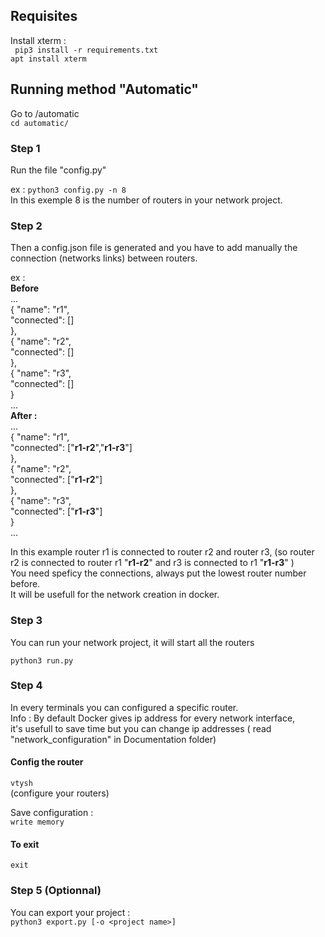 ## Requisites
Install xterm :  
    ``` pip3 install -r requirements.txt```  
    ``` apt install xterm ```   

## Running method "Automatic"

Go to /automatic  
``` cd automatic/ ```  

### Step 1  
Run the file "config.py"  

ex : ``` python3 config.py -n 8 ```  
In this exemple 8 is the number of routers in your network project.  

### Step 2  
Then a config.json file is generated and you have to add manually the connection (networks links) between routers.  

ex :  
    <b> Before </b>  
    ...  
     {
            "name": "r1",  
            "connected": []  
        },  
        {
            "name": "r2",  
            "connected": []  
        },  
        {
            "name": "r3",  
            "connected": []  
        }  
        ...  
   <b> After :  </b>   
    ...  
     {
            "name": "r1",  
            "connected": ["<b>r1-r2</b>","<b>r1-r3</b>"]  
        },  
        {
            "name": "r2",  
            "connected": ["<b>r1-r2</b>"]  
        },  
        {
            "name": "r3",  
            "connected": ["<b>r1-r3</b>"]  
        }  
        ...  

In this example router r1 is connected to router r2 and router r3, (so router r2 is connected to router r1 "<b>r1-r2</b>" and r3 is connected to r1 "<b>r1-r3</b>" )  
You need speficy the connections, always put the lowest router number before.  
It will be usefull for the network creation in docker.  

### Step 3  

You can run your network project, it will start all the routers  

```python3 run.py ``` 

### Step 4  
In every terminals you can configured a specific router.   
Info : By default Docker gives ip address for every network interface,  
it's usefull to save time but you can change ip addresses ( read "network_configuration" in Documentation folder)  

#### Config the router  
``` vtysh ```  
(configure your routers)  

Save configuration :  
```write memory ```  

#### To exit  
```exit ```

### Step 5 (Optionnal)

You can export your project :  
```python3 export.py [-o <project name>] ```  